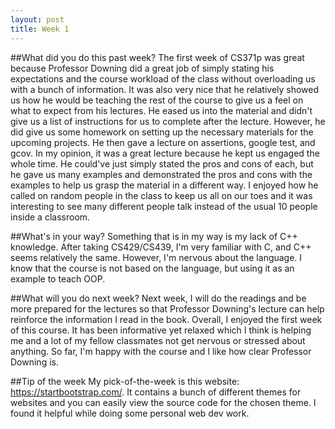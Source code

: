 ```yaml
---
layout: post
title: Week 1
---
```


##What did you do this past week?
The first week of CS371p was great because Professor Downing did a great job of simply stating his expectations and the course workload of the class without overloading us with a bunch of information. It was also very nice that he relatively showed us how he would be teaching the rest of the course to give us a feel on what to expect from his lectures. He eased us into the material and didn't give us a list of instructions for us to complete after the lecture. However, he did give us some homework on setting up the necessary materials for the upcoming projects. He then gave a lecture on assertions, google test, and gcov. In my opinion, it was a great lecture because he kept us engaged the whole time. He could've just simply stated the pros and cons of each, but he gave us many examples and demonstrated the pros and cons with the examples to help us grasp the material in a different way. I enjoyed how he called on random people in the class to keep us all on our toes and it was interesting to see many different people talk instead of the usual 10 people inside a classroom. 

##What's in your way?
Something that is in my way is my lack of C++ knowledge. After taking CS429/CS439, I'm very familiar with C, and C++ seems relatively the same. However, I'm nervous about the language. I know that the course is not based on the language, but using it as an example to teach OOP. 

##What will you do next week?
Next week, I will do the readings and be more prepared for the lectures so that Professor Downing's lecture can help reinforce the information I read in the book. Overall, I enjoyed the first week of this course. It has been informative yet relaxed which I think is helping me and a lot of my fellow classmates not get nervous or stressed about anything. So far, I'm happy with the course and I like how clear Professor Downing is. 

##Tip of the week
My pick-of-the-week is this website: https://startbootstrap.com/. It contains a bunch of different themes for websites and you can easily view the source code for the chosen theme. I found it helpful while doing some personal web dev work.